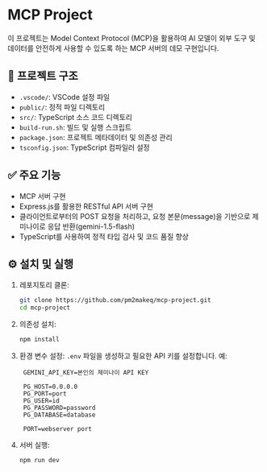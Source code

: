 # MCP Project

이 프로젝트는 Model Context Protocol (MCP)을 활용하여 AI 모델이 외부 도구 및 데이터를 안전하게 사용할 수 있도록 하는 MCP 서버의 데모 구현입니다.

## 📁 프로젝트 구조

- `.vscode/`: VSCode 설정 파일
- `public/`: 정적 파일 디렉토리
- `src/`: TypeScript 소스 코드 디렉토리
- `build-run.sh`: 빌드 및 실행 스크립트
- `package.json`: 프로젝트 메타데이터 및 의존성 관리
- `tsconfig.json`: TypeScript 컴파일러 설정

## ✅ 주요 기능

- MCP 서버 구현
- Express.js를 활용한 RESTful API 서버 구현
- 클라이언트로부터의 POST 요청을 처리하고, 요청 본문(message)을 기반으로 제미나이로 응답 반환(gemini-1.5-flash)
- TypeScript를 사용하여 정적 타입 검사 및 코드 품질 향상

## ⚙️ 설치 및 실행

1. 레포지토리 클론:
   ```bash
   git clone https://github.com/pm2makeq/mcp-project.git
   cd mcp-project
   ```

2. 의존성 설치:
   ```bash
   npm install
   ```

3. 환경 변수 설정:
   `.env` 파일을 생성하고 필요한 API 키를 설정합니다. 예:
   ```env
    GEMINI_API_KEY=본인의 제미나이 API KEY

    PG_HOST=0.0.0.0
    PG_PORT=port
    PG_USER=id
    PG_PASSWORD=password
    PG_DATABASE=database
    
    PORT=webserver port

   ```

4. 서버 실행:
   ```bash
   npm run dev
   ```

